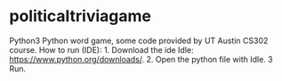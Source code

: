 # politicaltriviagame 
Python3
Python word game, some code provided by UT Austin CS302 course.
How to run (IDE): 1. Download the ide Idle: https://www.python.org/downloads/. 2. Open the python file with Idle. 3 Run. 

